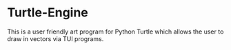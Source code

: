 # Turtle-Engine
This is a user friendly art program for Python Turtle which allows the user to draw in vectors via TUI programs.
